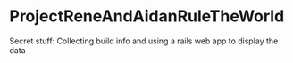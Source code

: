 ProjectReneAndAidanRuleTheWorld
===============================

Secret stuff: Collecting build info and using a rails web app to display the data
